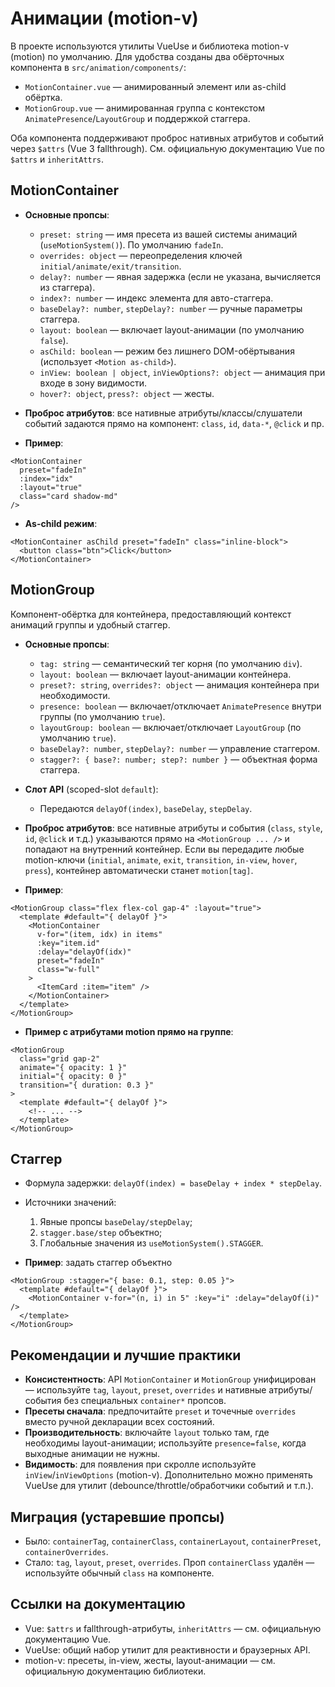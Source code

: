 # Анимации (motion-v)

В проекте используются утилиты VueUse и библиотека motion-v (motion) по умолчанию. Для удобства созданы два обёрточных компонента в `src/animation/components/`:

- `MotionContainer.vue` — анимированный элемент или as-child обёртка.
- `MotionGroup.vue` — анимированная группа с контекстом `AnimatePresence`/`LayoutGroup` и поддержкой стаггера.

Оба компонента поддерживают проброс нативных атрибутов и событий через `$attrs` (Vue 3 fallthrough). См. официальную документацию Vue по `$attrs` и `inheritAttrs`.

## MotionContainer

- __Основные пропсы__:
  - `preset: string` — имя пресета из вашей системы анимаций (`useMotionSystem()`). По умолчанию `fadeIn`.
  - `overrides: object` — переопределения ключей `initial/animate/exit/transition`.
  - `delay?: number` — явная задержка (если не указана, вычисляется из стаггера).
  - `index?: number` — индекс элемента для авто-стаггера.
  - `baseDelay?: number`, `stepDelay?: number` — ручные параметры стаггера.
  - `layout: boolean` — включает layout-анимации (по умолчанию `false`).
  - `asChild: boolean` — режим без лишнего DOM-обёртывания (использует `<Motion as-child>`).
  - `inView: boolean | object`, `inViewOptions?: object` — анимация при входе в зону видимости.
  - `hover?: object`, `press?: object` — жесты.

- __Проброс атрибутов__: все нативные атрибуты/классы/слушатели событий задаются прямо на компонент: `class`, `id`, `data-*`, `@click` и пр.

- __Пример__:
```vue
<MotionContainer
  preset="fadeIn"
  :index="idx"
  :layout="true"
  class="card shadow-md"
/>
```

- __As-child режим__:
```vue
<MotionContainer asChild preset="fadeIn" class="inline-block">
  <button class="btn">Click</button>
</MotionContainer>
```

## MotionGroup

Компонент-обёртка для контейнера, предоставляющий контекст анимаций группы и удобный стаггер.

- __Основные пропсы__:
  - `tag: string` — семантический тег корня (по умолчанию `div`).
  - `layout: boolean` — включает layout-анимации контейнера.
  - `preset?: string`, `overrides?: object` — анимация контейнера при необходимости.
  - `presence: boolean` — включает/отключает `AnimatePresence` внутри группы (по умолчанию `true`).
  - `layoutGroup: boolean` — включает/отключает `LayoutGroup` (по умолчанию `true`).
  - `baseDelay?: number`, `stepDelay?: number` — управление стаггером.
  - `stagger?: { base?: number; step?: number }` — объектная форма стаггера.

- __Слот API__ (scoped-slot `default`):
  - Передаются `delayOf(index)`, `baseDelay`, `stepDelay`.

- __Проброс атрибутов__: все нативные атрибуты и события (`class`, `style`, `id`, `@click` и т.д.) указываются прямо на `<MotionGroup ... />` и попадают на внутренний контейнер. Если вы передадите любые motion-ключи (`initial`, `animate`, `exit`, `transition`, `in-view`, `hover`, `press`), контейнер автоматически станет `motion[tag]`.

- __Пример__:
```vue
<MotionGroup class="flex flex-col gap-4" :layout="true">
  <template #default="{ delayOf }">
    <MotionContainer
      v-for="(item, idx) in items"
      :key="item.id"
      :delay="delayOf(idx)"
      preset="fadeIn"
      class="w-full"
    >
      <ItemCard :item="item" />
    </MotionContainer>
  </template>
</MotionGroup>
```

- __Пример с атрибутами motion прямо на группе__:
```vue
<MotionGroup
  class="grid gap-2"
  animate="{ opacity: 1 }"
  initial="{ opacity: 0 }"
  transition="{ duration: 0.3 }"
>
  <template #default="{ delayOf }">
    <!-- ... -->
  </template>
</MotionGroup>
```

## Стаггер

- Формула задержки: `delayOf(index) = baseDelay + index * stepDelay`.
- Источники значений:
  1) Явные пропсы `baseDelay/stepDelay`;
  2) `stagger.base/step` объектно;
  3) Глобальные значения из `useMotionSystem().STAGGER`.

- __Пример__: задать стаггер объектно
```vue
<MotionGroup :stagger="{ base: 0.1, step: 0.05 }">
  <template #default="{ delayOf }">
    <MotionContainer v-for="(n, i) in 5" :key="i" :delay="delayOf(i)" />
  </template>
</MotionGroup>
```

## Рекомендации и лучшие практики

- __Консистентность__: API `MotionContainer` и `MotionGroup` унифицирован — используйте `tag`, `layout`, `preset`, `overrides` и нативные атрибуты/события без специальных `container*` пропсов.
- __Пресеты сначала__: предпочитайте `preset` и точечные `overrides` вместо ручной декларации всех состояний.
- __Производительность__: включайте `layout` только там, где необходимы layout-анимации; используйте `presence=false`, когда выходные анимации не нужны.
- __Видимость__: для появления при скролле используйте `inView`/`inViewOptions` (motion-v). Дополнительно можно применять VueUse для утилит (debounce/throttle/обработчики событий и т.п.).

## Миграция (устаревшие пропсы)

- Было: `containerTag`, `containerClass`, `containerLayout`, `containerPreset`, `containerOverrides`.
- Стало: `tag`, `layout`, `preset`, `overrides`. Проп `containerClass` удалён — используйте обычный `class` на компоненте.

## Ссылки на документацию

- Vue: `$attrs` и fallthrough-атрибуты, `inheritAttrs` — см. официальную документацию Vue.
- VueUse: общий набор утилит для реактивности и браузерных API.
- motion-v: пресеты, in-view, жесты, layout-анимации — см. официальную документацию библиотеки.
